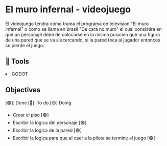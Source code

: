 <h1>El muro infernal - videojuego</h1>

<p>El videojuego tendra como trama el programa de television "El muro infernal" o como se llama en brasil "De cara no muro" el cual consistira en que un personaje debe de colocarse en la misma posicion que una figura de una pared que se va a acercando, si la pared toca al jugador entonces se pierde el juego.</p>



<h2>🧰 Tools</h2>

<li>GODOT</li>

<h2>Objectives</h2>

[🟢]: Done [🔴]: To do [🟡] Doing
<ul>
  <li>Crear el piso [🟢]</li>
  <li>Escribir la logica del personaje [🟢]</li>
  <li>Escribir la logica de la pared [🟢]</li>
  <li>Escribir la logica para que al caer a la pileta se termine el juego [🟢]</li>
</ul>

